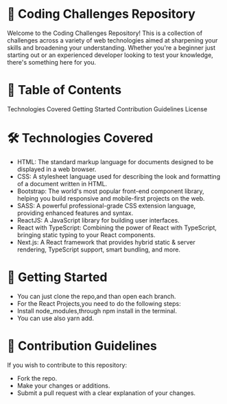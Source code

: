 # 🚀 Coding Challenges Repository
Welcome to the Coding Challenges Repository! This is a collection of challenges across a variety of web technologies aimed at sharpening your skills and broadening your understanding. Whether you're a beginner just starting out or an experienced developer looking to test your knowledge, there's something here for you.

# 📜 Table of Contents
Technologies Covered
Getting Started
Contribution Guidelines
License
# 🛠 Technologies Covered
* HTML: The standard markup language for documents designed to be displayed in a web browser.
* CSS: A stylesheet language used for describing the look and formatting of a document written in HTML.
* Bootstrap: The world's most popular front-end component library, helping you build responsive and mobile-first projects on the web.
* SASS: A powerful professional-grade CSS extension language, providing enhanced features and syntax.
* ReactJS: A JavaScript library for building user interfaces.
* React with TypeScript: Combining the power of React with TypeScript, bringing static typing to your React components.
* Next.js: A React framework that provides hybrid static & server rendering, TypeScript support, smart bundling, and more.
# 🚀 Getting Started
* You can just clone the repo,and than open each branch.
* For the React Projects,you need to do the following steps:
* Install node_modules,through npm install in the terminal.
* You can use also yarn add.
# 🙌 Contribution Guidelines
If you wish to contribute to this repository:

* Fork the repo.
* Make your changes or additions.
* Submit a pull request with a clear explanation of your changes.
